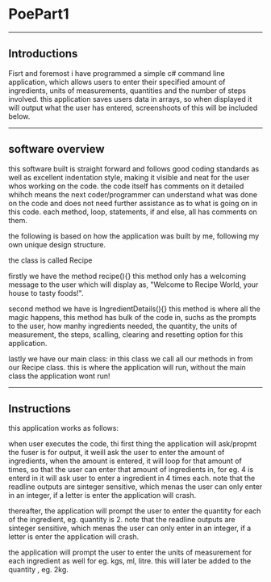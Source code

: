 # PoePart1
--------------
Introductions
--------------
Fisrt and foremost i have programmed a simple c# command line application, which allows users to enter their specified amount of ingredients, units of measurements, quantities and the number of steps involved. this application saves users data in arrays, so when displayed it will output what the user has entered, screenshoots of this will be included below. 

------------------
software overview
------------------
this software built is straight forward and follows good coding standards as well as excellent indentation style, making it visible and neat for the user whos working on the code. the code itself has comments on it detailed whihch means the next coder/programmer can understand what was done on the code and does not need further assistance as to what is going on in this code. each method, loop, statements, if and else, all has comments on them. 


the following is based on how the application was built by me, following my own unique design structure. 

the class is called Recipe

firstly we have the method recipe(){}
this method only has a welcoming message to the user which will display as, "Welcome to Recipe World, your house to tasty foods!".

second method we have is IngredientDetails(){}
this method is where all the magic happens, this method has bulk of the code in, suchs as the prompts to the user, how manhy ingredients needed, the quantity, the units of measurement, the steps, scalling, clearing and resetting option for this application.

lastly we have our main class:
in this class we call all our methods in from our Recipe class. this is where the application will run, without the main class the application wont run!


-------------
Instructions
-------------
this application works as follows:

when user executes the code, thi first thing the application will ask/propmt the fuser is for output, it weill ask the user to enter the amount of ingredients, when the amount is entered, it will loop for that amount of times, so that the user can enter that amount of ingredients in, for eg. 4 is enterd in it will ask user to enter a ingredient in 4 times each. note that the readline outputs are sinteger sensitive, which menas the user can only enter in an integer, if a letter is enter the application will crash.

thereafter, the application will prompt the user to enter the quantity for each of the ingredient, eg. quantity is 2. note that the readline outputs are sinteger sensitive, which menas the user can only enter in an integer, if a letter is enter the application will crash.

the application will prompt the user to enter the units of measurement for each ingredient as well for eg. kgs, ml, litre. this will later be added to the quantity , eg. 2kg.






